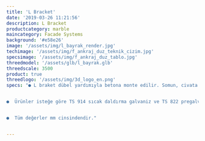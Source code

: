 ```yaml
---
title: 'L Bracket'
date: '2019-03-26 11:21:56'
description: L Bracket
productcategory: marble
maincategory: Facade Systems
background: '#e58e26'
image: '/assets/img/l_bayrak_render.jpg'
techimage: '/assets/img/f_ankraj_duz_teknik_cizim.jpg'
specsimage: '/assets/img/f_ankraj_duz_tablo.jpg'
threedmodel: '/assets/glb/l_bayrak.glb'
threedscale: 3500
product: true
threedlogo: '/assets/img/3d_logo_en.png'
specs: "● L braket dübel yardımıyla betona monte edilir. Somun, civata ve pul yardımıyla u profil l braket üzerine monte edilir.


●  Ürünler isteğe göre TS 914 sıcak daldırma galvaniz ve TS 822 pregalvanizden üretilebilmektedir.


●  Tüm değerler mm cinsindendir."


---
```

